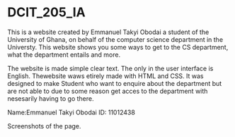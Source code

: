 # DCIT_205_IA
This is a website created by Emmanuel Takyi Obodai a student of the University of Ghana, on behalf of the computer science department in the Universty.
This website shows you some ways to get to the CS department, what the department entails and more.

The website is made simple clear text. The only in the user interface is English.
Thewebsite waws etirely made with HTML and CSS.
It was designed to make Student who want to enquire about the department but are not able to due to some reason get acces to the department with nesesarily having to go there.

Name:Emmanuel Takyi Obodai
ID: 11012438

Screenshots of the page.

